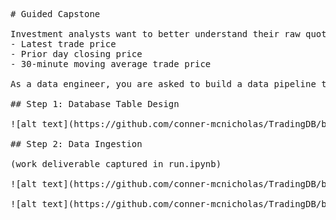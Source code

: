 <pre>
# Guided Capstone

Investment analysts want to better understand their raw quote data by referencing specific trade indicators which occur whenever their quote data is generated, including:
- Latest trade price
- Prior day closing price
- 30-minute moving average trade price

As a data engineer, you are asked to build a data pipeline that produces a dataset including the above indicators. The goal of this project is to build an end-to-end data pipeline to ingest and process daily stock market data from multiple stock exchanges. The pipeline should maintain the source data in a structured format, organized by date. It also needs to produce analytical results that support business analysis.

## Step 1: Database Table Design

![alt text](https://github.com/conner-mcnicholas/TradingDB/blob/main/arch_diagram.png?raw=true)

## Step 2: Data Ingestion

(work deliverable captured in run.ipynb)

![alt text](https://github.com/conner-mcnicholas/TradingDB/blob/main/imgs/databricks_notebook.png?raw=true)

![alt text](https://github.com/conner-mcnicholas/TradingDB/blob/main/imgs/finalsuccess.png?raw=true)
</pre>
